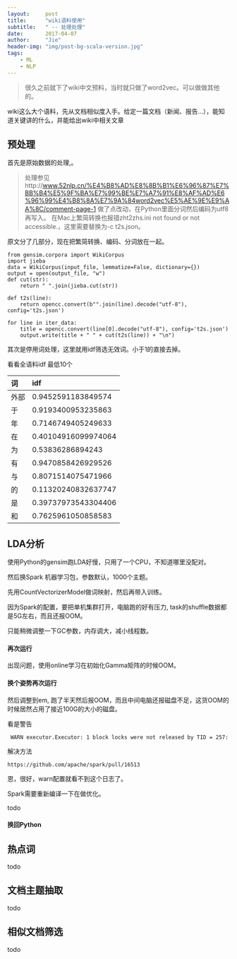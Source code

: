 ```yaml
---
layout:     post
title:      "wiki语料使用"
subtitle:   " -- 处理处理"
date:       2017-04-07
author:     "Jie"
header-img: "img/post-bg-scala-version.jpg"
tags:
    - ML
    - NLP
---
```


> 很久之前就下了wiki中文预料，当时就只做了word2vec。可以做做其他的。

wiki这么大个语料，先从文档相似度入手。给定一篇文档（新闻、报告...），能知道关键讲的什么，并能给出wiki中相关文章

## 预处理

首先是原始数据的处理,。
> 处理参见http://www.52nlp.cn/%E4%B8%AD%E8%8B%B1%E6%96%87%E7%BB%B4%E5%9F%BA%E7%99%BE%E7%A7%91%E8%AF%AD%E6%96%99%E4%B8%8A%E7%9A%84word2vec%E5%AE%9E%E9%AA%8C/comment-page-1
做了点改动，在Python里面分词然后编码为utf8再写入。 在Mac上繁简转换也报错zht2zhs.ini not found or not accessible.，这里需要替换为-c t2s.json。

原文分了几部分，现在把繁简转换、编码、分词放在一起。

```
from gensim.corpora import WikiCorpus
import jieba
data = WikiCorpus(input_file, lemmatize=False, dictionary={})
output = open(output_file, "w")
def cut(str):
    return " ".join(jieba.cut(str))

def t2s(line):
    return opencc.convert(b"".join(line).decode("utf-8"), config='t2s.json')

for line in iter_data:
    title = opencc.convert(line[0].decode("utf-8"), config='t2s.json')
    output.write(title + " " + cut(t2s(line)) + "\n")
```

其次是停用词处理，这里就用idf筛选无效词。小于1的直接去掉。

看看全语料idf 最低10个

| 词 | idf |
| :-------------- | :------------ |
|外部|0.9452591183849574|
|于|0.9193400953235863|
|年|0.7146749405249633|
|在|0.40104916099974064|
|为|0.53836286894243|
|有|0.9470858426929526|
|与|0.8071514075471966|
|的|0.11320240832637747|
|是|0.39737973543304406|
|和|0.7625961050858583|

## LDA分析

使用Python的gensim跑LDA好慢，只用了一个CPU，不知道哪里没配对。

然后换Spark 机器学习包，参数默认，1000个主题。

先用CountVectorizerModel做词映射，然后再带入训练。

因为Spark的配置，要把单机集群打开，电脑跑的好有压力, task的shuffle数据都是5G左右，而且还报OOM。

只能稍微调整一下GC参数，内存调大，减小线程数。

#### 再次运行

出现问题，使用online学习在初始化Gamma矩阵的时候OOM。

#### 换个姿势再次运行

然后调整到em, 跑了半天然后报OOM，而且中间电脑还报磁盘不足，这货OOM的时候居然占用了接近100G的大小的磁盘。

看是警告
```
 WARN executor.Executor: 1 block locks were not released by TID = 257:
```


解决方法
```
https://github.com/apache/spark/pull/16513
```
恩，很好，warn配置就看不到这个日志了。

Spark需要重新编译一下在做优化。

todo

#### 换回Python




## 热点词

todo

## 文档主题抽取

todo

## 相似文档筛选

todo

